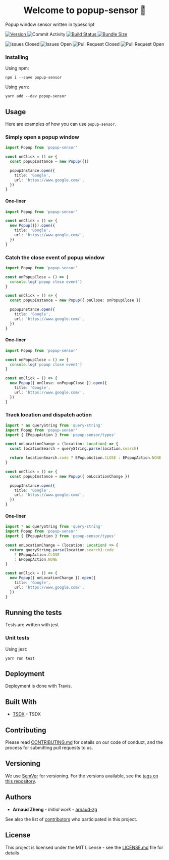 <h1 align="center">Welcome to popup-sensor 👋</h1>

<p>Popup window sensor written in typescript</p>

<p>
  <a href="https://www.npmjs.com/package/popup-sensor" target="_blank">
    <img alt="Version" src="https://img.shields.io/npm/v/popup-sensor.svg">
  </a>
  <img alt="Commit Activity" src="https://img.shields.io/github/commit-activity/m/arnaud-zg/popup-sensor" />
  <a href="https://travis-ci.org/arnaud-zg/popup-sensor" target="_blank">
    <img alt="Build Status" src="https://travis-ci.org/arnaud-zg/popup-sensor.svg?branch=develop" />
  </a>
  <a href="https://bundlephobia.com/result?p=popup-sensor" target="_blank">
    <img alt="Bundle Size" src="https://badgen.net/bundlephobia/min/popup-sensor" />
  </a>
</p>

<p>
  <img alt="Issues Closed" src="https://img.shields.io/github/issues-closed/arnaud-zg/popup-sensor">
  <img alt="Issues Open" src="https://img.shields.io/github/issues/arnaud-zg/popup-sensor">
  <img alt="Pull Request Closed" src="https://img.shields.io/github/issues-pr-closed/arnaud-zg/popup-sensor">
  <img alt="Pull Request Open" src="https://img.shields.io/github/issues-pr/arnaud-zg/popup-sensor">
</p>

### Installing

Using npm:

```shell
npm i --save popup-sensor
```

Using yarn:

```shell
yarn add --dev popup-sensor
```

## Usage

Here are examples of how you can use `popup-sensor`.

### Simply open a popup window

```ts
import Popup from 'popup-sensor'

const onClick = () => {
  const popupInstance = new Popup({})

  popupInstance.open({
    title: 'Google',
    url: 'https://www.google.com/',
  })
}
```

#### One-liner

```ts
import Popup from 'popup-sensor'

const onClick = () => {
  new Popup({}).open({
    title: 'Google',
    url: 'https://www.google.com/',
  })
}
```

### Catch the close event of popup window

```ts
import Popup from 'popup-sensor'

const onPopupClose = () => {
  console.log('popup close event')
}

const onClick = () => {
  const popupInstance = new Popup({ onClose: onPopupClose })

  popupInstance.open({
    title: 'Google',
    url: 'https://www.google.com/',
  })
}
```

#### One-liner

```ts
import Popup from 'popup-sensor'

const onPopupClose = () => {
  console.log('popup close event')
}

const onClick = () => {
  new Popup({ onClose: onPopupClose }).open({
    title: 'Google',
    url: 'https://www.google.com/',
  })
}
```

### Track location and dispatch action

```ts
import * as queryString from 'query-string'
import Popup from 'popup-sensor'
import { EPopupAction } from 'popup-sensor/types'

const onLocationChange = (location: Location) => {
  const locationSearch = queryString.parse(location.search)

  return locationSearch.code ? EPopupAction.CLOSE : EPopupAction.NONE
}

const onClick = () => {
  const popupInstance = new Popup({ onLocationChange })

  popupInstance.open({
    title: 'Google',
    url: 'https://www.google.com/',
  })
}
```

#### One-liner

```ts
import * as queryString from 'query-string'
import Popup from 'popup-sensor'
import { EPopupAction } from 'popup-sensor/types'

const onLocationChange = (location: Location) => {
  return queryString.parse(location.search).code
    ? EPopupAction.CLOSE
    : EPopupAction.NONE
}

const onClick = () => {
  new Popup({ onLocationChange }).open({
    title: 'Google',
    url: 'https://www.google.com/',
  })
}
```

## Running the tests

Tests are written with jest

### Unit tests

Using jest:

```shell
yarn run test
```

## Deployment

Deployment is done with Travis.

## Built With

- [TSDX](https://github.com/palmerhq/tsdx) - TSDX

## Contributing

Please read [CONTRIBUTING.md](CONTRIBUTING.md) for details on our code of conduct, and the process for submitting pull requests to us.

## Versioning

We use [SemVer](http://semver.org/) for versioning. For the versions available, see the [tags on this repository](https://github.com/arnaud-zg/ts-foursquare/tags).

## Authors

- **Arnaud Zheng** - _Initial work_ - [arnaud-zg](https://github.com/arnaud-zg)

See also the list of [contributors](https://github.com/arnaud-zg/ts-foursquare/graphs/contributors) who participated in this project.

## License

This project is licensed under the MIT License - see the [LICENSE.md](LICENSE.md) file for details
